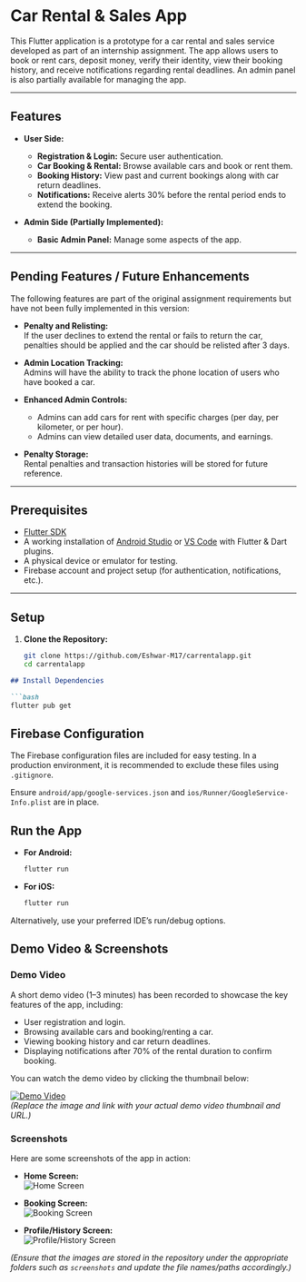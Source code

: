 # Car Rental & Sales App

This Flutter application is a prototype for a car rental and sales service developed as part of an internship assignment. The app allows users to book or rent cars, deposit money, verify their identity, view their booking history, and receive notifications regarding rental deadlines. An admin panel is also partially available for managing the app. 

---

## Features

- **User Side:**
  - **Registration & Login:** Secure user authentication.
  - **Car Booking & Rental:** Browse available cars and book or rent them.
  - **Booking History:** View past and current bookings along with car return deadlines.
  - **Notifications:** Receive alerts 30% before the rental period ends to extend the booking.

- **Admin Side (Partially Implemented):**
  - **Basic Admin Panel:** Manage some aspects of the app.
  
---

## Pending Features / Future Enhancements

The following features are part of the original assignment requirements but have not been fully implemented in this version:

- **Penalty and Relisting:**  
  If the user declines to extend the rental or fails to return the car, penalties should be applied and the car should be relisted after 3 days.

- **Admin Location Tracking:**  
  Admins will have the ability to track the phone location of users who have booked a car.

- **Enhanced Admin Controls:**  
  - Admins can add cars for rent with specific charges (per day, per kilometer, or per hour).
  - Admins can view detailed user data, documents, and earnings.

- **Penalty Storage:**  
  Rental penalties and transaction histories will be stored for future reference.

---

## Prerequisites

- [Flutter SDK](https://flutter.dev/docs/get-started/install)
- A working installation of [Android Studio](https://developer.android.com/studio) or [VS Code](https://code.visualstudio.com/) with Flutter & Dart plugins.
- A physical device or emulator for testing.
- Firebase account and project setup (for authentication, notifications, etc.).

---

## Setup

1. **Clone the Repository:**
   ```bash
   git clone https://github.com/Eshwar-M17/carrentalapp.git
   cd carrentalapp
```markdown
## Install Dependencies

```bash
flutter pub get
```

## Firebase Configuration

The Firebase configuration files are included for easy testing. In a production environment, it is recommended to exclude these files using `.gitignore`.

Ensure `android/app/google-services.json` and `ios/Runner/GoogleService-Info.plist` are in place.

## Run the App

- **For Android:**

  ```bash
  flutter run
  ```

- **For iOS:**

  ```bash
  flutter run
  ```

Alternatively, use your preferred IDE’s run/debug options.

## Demo Video & Screenshots

### Demo Video

A short demo video (1–3 minutes) has been recorded to showcase the key features of the app, including:

- User registration and login.
- Browsing available cars and booking/renting a car.
- Viewing booking history and car return deadlines.
- Displaying notifications after 70% of the rental duration to confirm booking.

You can watch the demo video by clicking the thumbnail below:

[![Demo Video](demo_video_thumbnail.png)](demo_video/demo-vid.mp4)  
*(Replace the image and link with your actual demo video thumbnail and URL.)*

### Screenshots

Here are some screenshots of the app in action:

- **Home Screen:**  
  ![Home Screen](screenshots/home_screen.png)

- **Booking Screen:**  
  ![Booking Screen](screenshots/booking_screen.png)

- **Profile/History Screen:**  
  ![Profile/History Screen](screenshots/profile_screen.png)

*(Ensure that the images are stored in the repository under the appropriate folders such as `screenshots` and update the file names/paths accordingly.)*
```
